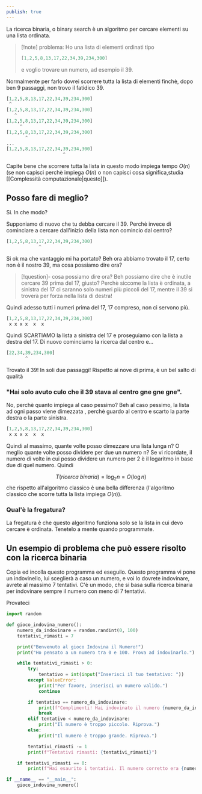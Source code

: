 ```yaml
---
publish: true
---
```


La ricerca binaria, o binary search è un algoritmo per cercare elementi su una lista ordinata.

>[!note] problema:
>Ho una lista di elementi ordinati tipo
>```python
>[1,2,5,8,13,17,22,34,39,234,300]
>```
>e voglio trovare un numero, ad esempio il 39.

Normalmente per farlo dovrei scorrere tutta la lista di elementi finchè, dopo ben 9 passaggi, non trovo il fatidico 39.

```python
[1,2,5,8,13,17,22,34,39,234,300]
 ^
[1,2,5,8,13,17,22,34,39,234,300]
   ^
[1,2,5,8,13,17,22,34,39,234,300]
     ^
[1,2,5,8,13,17,22,34,39,234,300]
	   ^
...
[1,2,5,8,13,17,22,34,39,234,300]
					 ^

```

Capite bene che scorrere tutta la lista in questo modo impiega tempo $O(n)$ (se non capisci perchè impiega $O(n)$ o non capisci cosa significa,studia [[Complessità computazionale|questo]]).

## Posso fare di meglio?
Si. In che modo?

Supponiamo di nuovo che tu debba cercare il 39.
Perchè invece di cominciare a cercare dall'inizio della lista non comincio dal centro?

```python
[1,2,5,8,13,17,22,34,39,234,300]
            ^
```
Si ok ma che vantaggio mi ha portato?
Beh ora abbiamo trovato il 17, certo non è il nostro 39, ma cosa possiamo dire ora?

>[!question]- cosa possiamo dire ora?
>Beh possiamo dire che è inutile cercare 39 prima del 17, giusto? Perchè siccome la lista è ordinata, a sinistra del 17 ci saranno solo numeri più piccoli del 17, mentre il 39 si troverà per forza nella lista di destra!

Quindi adesso tutti i numeri prima del 17, 17 compreso, non ci servono più.

```python
[1,2,5,8,13,17,22,34,39,234,300]
 x x x x  x  x
```
Quindi SCARTIAMO la lista a sinistra del 17 e proseguiamo con la lista a destra del 17.
Di nuovo cominciamo la ricerca dal centro e...
```python
[22,34,39,234,300]
       ^
```
Trovato il 39! In soli due passaggi! Rispetto ai nove di prima, è un bel salto di qualità

### "Hai solo avuto culo che il 39 stava al centro gne gne gne".
No, perchè quanto impiega al caso pessimo?
Beh al caso pessimo, la lista ad ogni passo viene dimezzata , perchè guardo al centro e scarto la parte destra o la parte sinistra.

```python
[1,2,5,8,13,17,22,34,39,234,300]
 x x x x  x  x
```

Quindi al massimo, quante volte posso dimezzare una lista lunga n?
O meglio quante volte posso dividere per due un numero n?
Se vi ricordate, il numero di volte in cui posso dividere un numero per 2 è il logaritmo in base due di quel numero.
Quindi 

$$
T(ricerca~binaria)=\log_{2}{n}=O(\log{n}) 
$$
che rispetto all'algoritmo classico è una bella differenza (l'algoritmo classico che scorre tutta la lista impiega $O(n)$).

### Qual'è la fregatura?
La fregatura è che questo algoritmo funziona solo se la lista in cui devo cercare è ordinata.
Tenetelo a mente quando programmate.

## Un esempio di problema che può essere risolto con la ricerca binaria

Copia ed incolla questo programma ed eseguilo. Questo programma vi pone un indovinello, lui sceglierà a caso un numero, e voi lo dovrete indovinare, avrete al massimo 7 tentativi.
C'è un modo, che si basa sulla ricerca binaria per indovinare sempre il numero con meno di 7 tentativi.

Provateci

```python
import random

def gioco_indovina_numero():
    numero_da_indovinare = random.randint(0, 100)
    tentativi_rimasti = 7

    print("Benvenuto al gioco Indovina il Numero!")
    print("Ho pensato a un numero tra 0 e 100. Prova ad indovinarlo.")

    while tentativi_rimasti > 0:
        try:
            tentativo = int(input("Inserisci il tuo tentativo: "))
        except ValueError:
            print("Per favore, inserisci un numero valido.")
            continue

        if tentativo == numero_da_indovinare:
            print(f"Complimenti! Hai indovinato il numero {numero_da_indovinare}!")
            break
        elif tentativo < numero_da_indovinare:
            print("Il numero è troppo piccolo. Riprova.")
        else:
            print("Il numero è troppo grande. Riprova.")

        tentativi_rimasti -= 1
        print(f"Tentativi rimasti: {tentativi_rimasti}")

    if tentativi_rimasti == 0:
        print(f"Hai esaurito i tentativi. Il numero corretto era {numero_da_indovinare}.")

if __name__ == "__main__":
    gioco_indovina_numero()

```